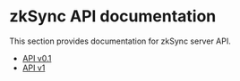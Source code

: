 # zkSync API documentation

This section provides documentation for zkSync server API.

- [API v0.1](./v0.1)
- [API v1](./v1)
